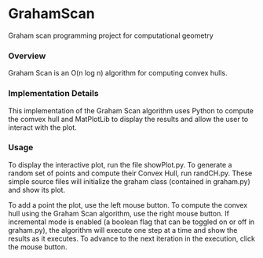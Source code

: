 # GrahamScan #
Graham scan programming project for computational geometry

### Overview ###
Graham Scan is an O(n log n) algorithm for computing convex hulls.

### Implementation Details ###
This implementation of the Graham Scan algorithm uses Python to compute the comvex hull and MatPlotLib to display the results and allow the user to interact with the plot.

### Usage ###
To display the interactive plot, run the file showPlot.py.  To generate a random set of points and compute their Convex Hull, run randCH.py.  These simple source files will initialize the graham class (contained in graham.py) and show its plot.

To add a point the plot, use the left mouse button.  To compute the convex hull using the Graham Scan algorithm, use the right mouse button.  If incremental mode is enabled (a boolean flag that can be toggled on or off in graham.py), the algorithm will execute one step at a time and show the results as it executes.  To advance to the next iteration in the execution, click the mouse button.
